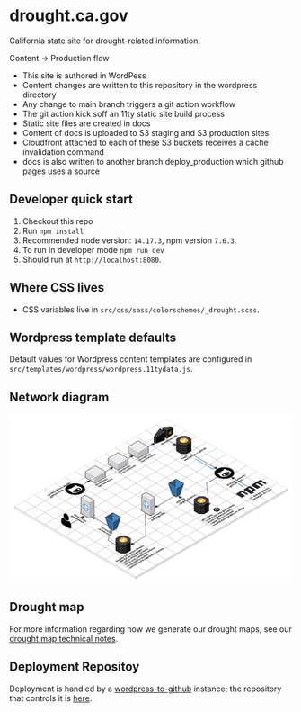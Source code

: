 # drought.ca.gov

California state site for drought-related information.

Content -> Production flow

- This site is authored in WordPess
- Content changes are written to this repository in the wordpress directory
- Any change to main branch triggers a git action workflow
- The git action kick soff an 11ty static site build process
- Static site files are created in docs
- Content of docs is uploaded to S3 staging and S3 production sites
- Cloudfront attached to each of these S3 buckets receives a cache invalidation command
- docs is also written to another branch deploy_production which github pages uses a source


## Developer quick start
1. Checkout this repo
2. Run `npm install`
3. Recommended node version: `14.17.3`, npm version `7.6.3`.
4. To run in developer mode `npm run dev`
5. Should run at `http://localhost:8080`.

## Where CSS lives

* CSS variables live in `src/css/sass/colorschemes/_drought.scss`.

## Wordpress template defaults

Default values for Wordpress content templates are configured in `src/templates/wordpress/wordpress.11tydata.js`.

## Network diagram

<img src="drought.ca.gov-web-application-architecture.png">

## Drought map

For more information regarding how we generate our drought maps, see our [drought map technical notes](src/py/generate-drought-map/readme.md).

## Deployment Repositoy

Deployment is handled by a [wordpress-to-github](https://www.npmjs.com/package/@cagov/wordpress-to-github) instance; the repository that controls it is [here](https://github.com/cagov/services-wordpress-to-github-drought-ca-gov).
